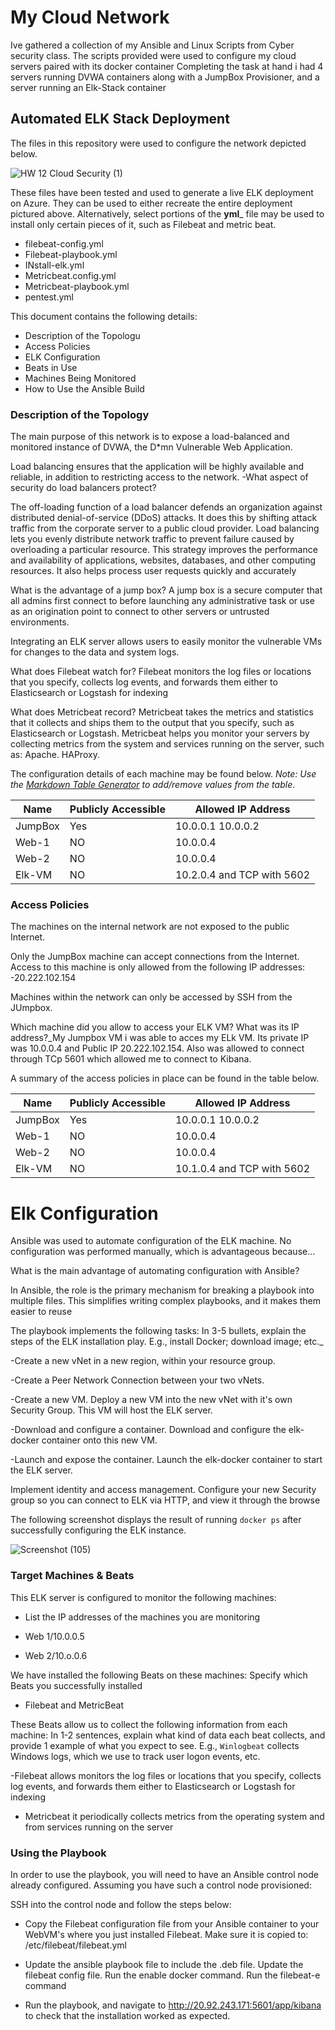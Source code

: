 # My Cloud Network
Ive gathered a collection of my Ansible and Linux Scripts from Cyber security class.
The scripts provided were used to configure my cloud servers paired with its docker container
Completing the task at hand i had 4 servers running DVWA containers along with a JumpBox Provisioner, and a server running an Elk-Stack container

## Automated ELK Stack Deployment

The files in this repository were used to configure the network depicted below.

![HW 12 Cloud Security (1)](https://user-images.githubusercontent.com/94076324/166616143-0f7f0aa7-9bf2-47c7-b637-149204c2ebd0.jpg)

These files have been tested and used to generate a live ELK deployment on Azure. They can be used to either recreate the entire deployment pictured above. Alternatively, select portions of the __yml___ file may be used to install only certain pieces of it, such as Filebeat and metric beat.

  - filebeat-config.yml
  - Filebeat-playbook.yml
  - INstall-elk.yml
  - Metricbeat.config.yml
  - Metricbeat-playbook.yml
  - pentest.yml

This document contains the following details:
- Description of the Topologu
- Access Policies
- ELK Configuration
- Beats in Use
- Machines Being Monitored
- How to Use the Ansible Build


### Description of the Topology

The main purpose of this network is to expose a load-balanced and monitored instance of DVWA, the D*mn Vulnerable Web Application.

Load balancing ensures that the application will be highly available and reliable, in addition to restricting access to the network.
-What aspect of security do load balancers protect? 

The off-loading function of a load balancer defends an organization against distributed denial-of-service (DDoS) attacks. It does this by shifting attack traffic from the corporate server to a public cloud provider. Load balancing lets you evenly distribute network traffic to prevent failure caused by overloading a particular resource. This strategy improves the performance and availability of applications, websites, databases, and other computing resources. It also helps process user requests quickly and accurately


What is the advantage of a jump box?
A jump box is a secure computer that all admins first connect to before launching any administrative task or use as an origination point to connect to other servers or untrusted environments.

Integrating an ELK server allows users to easily monitor the vulnerable VMs for changes to the data and system logs.

What does Filebeat watch for?
Filebeat monitors the log files or locations that you specify, collects log events, and forwards them either to Elasticsearch or Logstash for indexing

What does Metricbeat record?
Metricbeat takes the metrics and statistics that it collects and ships them to the output that you specify, such as Elasticsearch or Logstash. Metricbeat helps you monitor your servers by collecting metrics from the system and services running on the server, such as: Apache. HAProxy.


The configuration details of each machine may be found below.
_Note: Use the [Markdown Table Generator](http://www.tablesgenerator.com/markdown_tables) to add/remove values from the table_.

| **Name** | **Publicly Accessible** | **Allowed IP Address**     |
|----------|-------------------------|----------------------------|
| JumpBox  | Yes                     | 10.0.0.1 10.0.0.2          |
| Web-1    | NO                      | 10.0.0.4                   |
| Web-2    | NO                      | 10.0.0.4                   |
| Elk-VM   | NO                      | 10.2.0.4 and TCP with 5602 |

### Access Policies

The machines on the internal network are not exposed to the public Internet. 

Only the JumpBox machine can accept connections from the Internet. Access to this machine is only allowed from the following IP addresses:
 -20.222.102.154


Machines within the network can only be accessed by SSH from the JUmpbox.

Which machine did you allow to access your ELK VM? What was its IP address?_My Jumpbox VM i was able to acces my ELk VM. Its private IP was 10.0.0.4 and Public IP 20.222.102.154. Also was allowed to connect through TCp 5601 which allowed me to connect to Kibana.

A summary of the access policies in place can be found in the table below.

| **Name** | **Publicly Accessible** | **Allowed IP Address**     |
|----------|-------------------------|----------------------------|
| JumpBox  | Yes                     | 10.0.0.1 10.0.0.2          |
| Web-1    | NO                      | 10.0.0.4                   |
| Web-2    | NO                      | 10.0.0.4                   |
| Elk-VM   | NO                      | 10.1.0.4 and TCP with 5602 |

# Elk Configuration

Ansible was used to automate configuration of the ELK machine. No configuration was performed manually, which is advantageous because...

What is the main advantage of automating configuration with Ansible?

In Ansible, the role is the primary mechanism for breaking a playbook into multiple files. This simplifies writing complex playbooks, and it makes them easier to reuse

The playbook implements the following tasks: In 3-5 bullets, explain the steps of the ELK installation play. E.g., install Docker; download image; etc._

-Create a new vNet in a new region, within your resource group.

-Create a Peer Network Connection between your two vNets.

-Create a new VM. Deploy a new VM into the new vNet with it's own Security Group. This VM will host the ELK server.

-Download and configure a container. Download and configure the elk-docker container onto this new VM.

-Launch and expose the container. Launch the elk-docker container to start the ELK server.


Implement identity and access management. Configure your new Security group so you can connect to ELK via HTTP, and view it through the browse



The following screenshot displays the result of running `docker ps` after successfully configuring the ELK instance.

![Screenshot (105)](https://user-images.githubusercontent.com/94076324/166616183-b613eedb-08d5-460a-ac3a-72d4160abd47.png)


### Target Machines & Beats
This ELK server is configured to monitor the following machines:
- List the IP addresses of the machines you are monitoring

- Web 1/10.0.0.5
- Web 2/10.o.0.6

We have installed the following Beats on these machines:
Specify which Beats you successfully installed

- Filebeat and MetricBeat

These Beats allow us to collect the following information from each machine:
In 1-2 sentences, explain what kind of data each beat collects, and provide 1 example of what you expect to see. E.g., `Winlogbeat` collects Windows logs, which we use to track user logon events, etc.

-Filebeat allows monitors the log files or locations that you specify, collects log events, and forwards them either to Elasticsearch or Logstash for indexing
- Metricbeat it periodically collects metrics from the operating system and from services running on the server

### Using the Playbook
In order to use the playbook, you will need to have an Ansible control node already configured. Assuming you have such a control node provisioned: 

SSH into the control node and follow the steps below:
- Copy the Filebeat configuration file from your Ansible container to your WebVM's where you just installed Filebeat. Make sure it is copied to: /etc/filebeat/filebeat.yml

- Update the ansible playbook file to include the .deb file. Update the filebeat config file. Run the enable docker command. Run the filebeat-e command
- Run the playbook, and navigate to http://20.92.243.171:5601/app/kibana to check that the installation worked as expected.


















